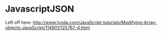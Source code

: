 # JavascriptJSON

Left off here:
http://www.lynda.com/JavaScript-tutorials/Modifying-Array-objects-JavaScript/114901/125767-4.html

